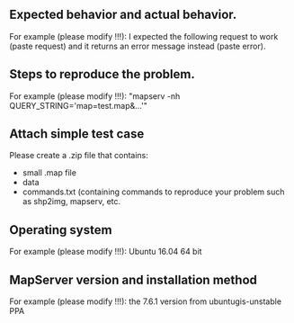 <!--
IMPORTANT: Do NOT use GitHub to post any questions or support requests!
           They will be closed immediately and ignored.

Questions should go to the mapserver-user mailing list at
https://lists.osgeo.org/mailman/listinfo/mapserver-user
or other support forums. GitHub issues are for bug
reports and suggestions for new features.

The MapServer project is made of contributions from various individuals and
organizations, each with their own focus. The issue you are facing is
not necessarily in the priority list of those contributors and consequently
there is no guarantee that it will be addressed in a timely manner.
If this bug report or feature request is high-priority for you, and you
cannot address it yourself, we suggest engaging a MapServer developer or support
organisation (some of them listed at https://mapserver.org/community/service_providers.html)
and financially sponsoring a fix.

-->

## Expected behavior and actual behavior.

For example (please modify !!!): I expected the following request to work 
(paste request) and it returns an error message instead (paste error).

## Steps to reproduce the problem.

For example (please modify !!!): "mapserv -nh QUERY_STRING='map=test.map&...'"

## Attach simple test case

Please create a .zip file that contains:
 - small .map file
 - data
 - commands.txt (containing commands to reproduce your problem such as 
   shp2img, mapserv, etc.

## Operating system

For example (please modify !!!): Ubuntu 16.04 64 bit

## MapServer version and installation method

For example (please modify !!!): the 7.6.1 version from ubuntugis-unstable PPA
